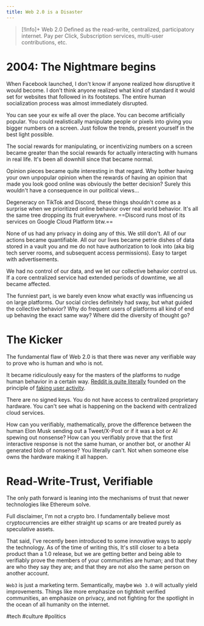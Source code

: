 ```yaml
---
title: Web 2.0 is a Disaster
---
```


> [!Info]+ Web 2.0
> Defined as the read-write, centralized, participatory internet. Pay per Click, Subscription services, multi-user contributions, etc.

# 2004: The Nightmare begins
When Facebook launched, I don't know if anyone realized how disruptive it would become. I don't think anyone realized what kind of standard it would set for websites that followed in its footsteps.
The entire human socialization process was almost immediately disrupted.

You can see your ex wife all over the place. You can become artificially popular. You could realistically manipulate people or pixels into giving you bigger numbers on a screen. Just follow the trends, present yourself in the best light possible.

The social rewards for manipulating, or incentivizing numbers on a screen became greater than the social rewards for actually interacting with humans in real life. It's been all downhill since that became normal.

Opinion pieces became quite interesting in that regard. Why bother having your own unpopular opinion when the rewards of having an opinion that made you look good online was obviously the better decision? Surely this wouldn't have a consequence in our political views...

Degeneracy on TikTok and Discord, these things shouldn't come as a surprise when we prioritized online behavior over real world behavior. It's all the same tree dropping its fruit everywhere. ==Discord runs most of its services on Google Cloud Platform btw.==

None of us had any privacy in doing any of this. We still don't. All of our actions became quantifiable. All our our lives became petrie dishes of data stored in a vault you and me do not have authorization to look into (aka big tech server rooms, and subsequent access permissions). Easy to target with advertisements.

We had no control of our data, and we let our collective behavior control us. If a core centralized service had extended periods of downtime, we all became affected.

The funniest part, is we barely even know what exactly was influencing us on large platforms. Our social circles definitely had sway, but what guided the collective behavior? Why do frequent users of platforms all kind of end up behaving the exact same way? Where did the diversity of thought go?

# The Kicker
The fundamental flaw of Web 2.0 is that there was never any verifiable way to prove who is human and who is not.

It became ridiculously easy for the masters of the platforms to nudge human behavior in a certain way. <a href="https://www.themarysue.com/reddit-fake-account-origins/">Reddit is quite literally</a> founded on the principle of <a href="https://www.vice.com/en/article/z4444w/how-reddit-got-huge-tons-of-fake-accounts--2">faking user activity</a>.
 
There are no signed keys. You do not have access to centralized proprietary hardware. You can't see what is happening on the backend with centralized cloud services.

How can you verifiably, mathematically, prove the difference between the human Elon Musk sending out a Tweet/X-Post or if it was a bot or AI spewing out nonsense? How can you verifiably prove that the first interactive response is not the same human, or another bot, or another AI generated blob of nonsense?
You literally can't. Not when someone else owns the hardware making it all happen.

# Read-Write-Trust, Verifiable
The only path forward is leaning into the mechanisms of trust that newer technologies like Ethereum solve.

Full disclaimer, I'm not a crypto bro. I fundamentally believe most cryptocurrencies are either straight up scams or are treated purely as speculative assets.

That said, I've recently been introduced to some innovative ways to apply the technology. As of the time of writing this, It's still closer to a beta product than a 1.0 release, but we are getting better and being able to verifiably prove the members of your communities are human; and that they are who they say they are; and that they are not also the same person on another account.

`Web3` is just a marketing term. Semantically, maybe `Web 3.0` will actually yield improvements. Things like more emphasize on tightknit verified communities, an emphasize on privacy, and not fighting for the spotlight in the ocean of all humanity on the internet.

#tech #culture #politics
